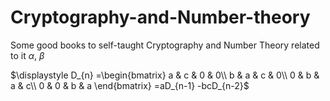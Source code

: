 # Cryptography-and-Number-theory
Some good books to self-taught Cryptography and Number Theory related to it
$\alpha$, $\beta$

$\displaystyle D_{n} =\begin{bmatrix}
a & c & 0 & 0\\
b & a & c & 0\\
0 & b & a & c\\
0 & 0 & b & a
\end{bmatrix} =aD_{n-1} -bcD_{n-2}$
